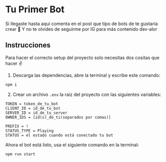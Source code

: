 # Tu Primer Bot

Si llegaste hasta aquí comenta en el post que tipo de bots de te gustaria crear 🫵
Y no te olvides de seguirme por IG para más contenido dev-alor

## Instrucciones

Para hacer el correcto setup del proyecto solo necesitas dos cositas que hacer ✌️

1. Descarga las dependencias, abre la terminal y escribe este comando:

```sh
npm i
```

2. Crear un archivo `.env` la raiz del proyecto con las siguientes variables:

```
TOKEN = token_de_tu_bot
CLIENT_ID = id_de_tu_bot
SERVER_ID = id_de_tu_server
OWNER_IDS = [id(s)_de_ti(separados por comas)]

PREFIX = !
STATUS_TYPE = Playing
STATUS = el estado cuando está conectado tu bot
```

Ahora el bot está listo, usa el siguiente comando en la terminal:
```sh
npm run start
```